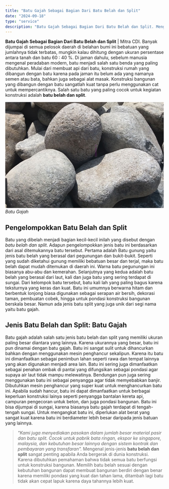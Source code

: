 ```yaml
---
title: "Batu Gajah Sebagai Bagian Dari Batu Belah dan Split"
date: "2024-09-18"
type: "service"
description: "Batu Gajah Sebagai Bagian Dari Batu Belah dan Split. Mengenal jenis-jenis **batu belah dan split** sangat penting apabila Anda bergerak di dunia konstruksi...."
---
```


**Batu Gajah Sebagai Bagian Dari Batu Belah dan Split** | Mitra CDI. Banyak dijumpai di semua pelosok daerah di belahan bumi ini bebatuan yang jumlahnya tidak terbatas, mungkin kalau dihitung dengan ukuran persentase antara tanah dan batu 60 : 40 %. Di jaman dahulu, sebelum manusia mengenal peradaban modern, batu menjadi salah satu benda yang paling dibutuhkan. Mulai dari membuat api dari batu, konstruksi rumah yang dibangun dengan batu karena pada jaman itu belum ada yang namanya semen atau bata, bahkan juga sebagai alat masak. Konstruksi bangunan yang dibangun dengan batu sangatlah kuat tanpa perlu menggunakan cat untuk mempercantiknya. Salah satu batu yang paling cocok untuk kegiatan konstruksi adalah **batu belah dan split**.

![Batu Gajah ](/images/blog/batu-border.jpg)
*Batu Gajah*

 ## Pengelompokkan Batu Belah dan Split
    
Batu yang dibelah menjadi bagian kecil-kecil inilah yang disebut dengan _batu belah dan split_. Adapun pengelompokkan jenis batu ini berdasarkan dari asal ditemukannya batu tersebut. Pertama adalah Batu gunung yaitu jenis batu belah yang berasal dari pegunungan dan bukit-bukit. Seperti yang sudah diketahui gunung memiliki bebatuan besar dan terjal, maka batu belah dapat mudah ditemukan di daerah ini. Warna batu pegunungan ini biasanya abu-abu dan kemerahan. Selanjutnya yang kedua adalah batu belah yang berasal dari laut, kali dan juga batu yang sering terdapat di sungai. Dari kelompok batu tersebut, batu kali lah yang paling bagus karena teksturnya yang keras dan kuat. Batu ini umumnya berwarna hitam dan berbentuk lonjong biasa digunakan sebagai serapan air bersih, dekorasi taman, pembuatan cobek, hingga untuk pondasi konstruksi bangunan berskala besar. Namun ada jenis batu split yang juga unik dari segi nama yaitu batu gajah.

 ## Jenis Batu Belah dan Split: Batu Gajah
    
Batu gajah adalah salah satu jenis batu belah dan split yang memiliki ukuran paling besar diantara yang lainnya. Karena ukurannya yang besar, batu ini pun dinamai dengan batu gajah. Batu ini sangat sulit untuk dihancurkan bahkan dengan menggunakan mesin penghancur sekalipun. Karena itu batu ini dimanfaatkan sebagai penimbun lahan seperti rawa dan tempat lainnya yang akan digunakan menjadi area lain. Batu ini sering juga dimanfaatkan sebagai penahan ombak di pantai yang difungsikan sebagai pondasi agar supaya air laut tidak mampu melewatinya. Bendungan pun juga sering menggunakan batu ini sebagai penyangga agar tidak memyebabkan banjir.
Dibutuhkan mesin penghancur yang super kuat untuk menghancurkan batu ini. Apabila sudah hancur, batu ini dapat dimanfaatkan untuk berbagai keperluan konstruksi lainya seperti penyangga bantalan kereta api, campuran pengecoran untuk beton, dan juga pondasi bangunan. Batu ini bisa dijumpai di sungai, karena biasanya batu gajah terdapat di tengah-tengah sungai. Untuk mengangkat batu ini, diperlukan alat berat yang sangat kuat karena batu ini berdiameter lebih besar daripada jenis batuan yang lainnya.
> _"Kami juga menyediakan pasokan dalam jumlah besar material pasir dan batu split. Cocok untuk pabrik bata ringan, ekspor ke singapore, malaysia, dan kebutuhan besar lainnya dengan sistem kontrak dan pembayaran yang transfaran"._
Mengenal jenis-jenis **batu belah dan split** sangat penting apabila Anda bergerak di dunia konstruksi. Karena dibutuhkan pemahaman bahwa tidak semua batu berfungsi untuk konstruksi bangunan. Memilih batu belah sesuai dengan kebutuhan bangunan dapat membuat bangunan berdiri dengan benar karena memiliki pondasi yang kuat dan tahan lama, ditambah lagi batu tidak akan cepat lapuk karena daya tahannya lebih kuat.
